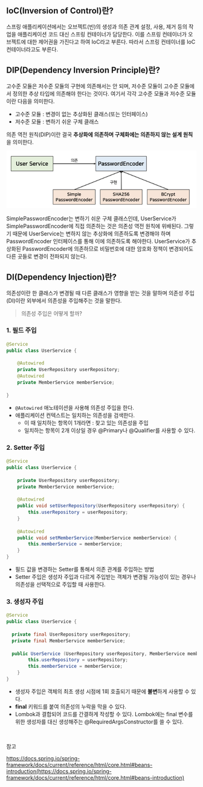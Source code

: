 ## IoC(Inversion of Control)란?

스프링 애플리케이션에서는 오브젝트(빈)의 생성과 의존 관계 설정, 사용, 제거 등의 작업을 애플리케이션 코드 대신 스프링 컨테이너가 담당한다. 이를 스프링 컨테이너가 오브젝트에 대한 제어권을 가진다고 하여 IoC라고 부른다. 따라서 스프링 컨테이너를 IoC 컨테이너라고도 부른다.

## DIP(Dependency Inversion Principle)란?

고수준 모듈은 저수준 모듈의 구현에 의존해서는 안 되며, 저수준 모듈이 고수준 모듈에서 정의한 추상 타입에 의존해야 한다는 것이다. 여기서 각각 고수준 모듈과 저수준 모듈이란 다음을 의미한다.

- 고수준 모듈 : 변경이 없는 추상화된 클래스(또는 인터페이스)
- 저수준 모듈 : 변하기 쉬운 구체 클래스

의존 역전 원칙(DIP)이란 결국 **추상화에 의존하며 구체화에는 의존하지 않는 설계 원칙**을 의미한다.

![img](https://github.com/dilmah0203/TIL/blob/main/Image/DIP.png)

SimplePasswordEncoder는 변하기 쉬운 구체 클래스인데, UserService가 SimplePasswordEncoder에 직접 의존하는 것은 의존성 역전 원칙에 위배된다. 그렇기 때문에 UserService는 변하지 않는 추상화에 의존하도록 변경해야 하며 PasswordEncoder 인터페이스를 통해 이에 의존하도록 해야한다. UserService가 추상화된 PasswordEncoder에 의존하므로 비밀번호에 대한 암호화 정책이 변경되어도 다른 곳들로 변경이 전파되지 않는다.

## DI(Dependency Injection)란?

의존성이란 한 클래스가 변경될 때 다른 클래스가 영향을 받는 것을 말하며 의존성 주입(DI)이란 외부에서 의존성을 주입해주는 것을 말한다.

> 의존성 주입은 어떻게 할까?

### 1. 필드 주입

```java
@Service
public class UserService {

    @Autowired
    private UserRepository userRepository;
    @Autowired
    private MemberService memberService;

}
```

- `@Autowired` 애노테이션을 사용해 의존성 주입을 한다.
- 애플리케이션 컨텍스트는 일치하는 의존성을 검색한다.
  - 이 때 일치하는 항목이 1개라면 : 찾고 있는 의존성을 주입
  - 일치하는 항목이 2개 이상일 경우 @Primary나 @Qualifier를 사용할 수 있다.

### 2. Setter 주입

```java
@Service
public class UserService {

    private UserRepository userRepository;
    private MemberService memberService;

    @Autowired
    public void setUserRepository(UserRepository userRepository) {
        this.userRepository = userRepository;
    }

    @Autowired
    public void setMemberService(MemberService memberService) {
        this.memberService = memberService;
    }
}
```

- 필드 값을 변경하는 Setter를 통해서 의존 관계를 주입하는 방법
- Setter 주입은 생성자 주입과 다르게 주입받는 객체가 변경될 가능성이 있는 경우나 의존성을 선택적으로 주입할 때 사용한다.

### 3. 생성자 주입

```java
@Service
public class UserService {

  private final UserRepository userRepository;
  private final MemberService memberService;

  public UserService (UserRepository userRepository, MemberService memberService) {
        this.userRepository = userRepository;
        this.memberService = memberService;
    }
}
```

- 생성자 주입은 객체의 최초 생성 시점에 1회 호출되기 때문에 **불변**하게 사용할 수 있다.
- **final** 키워드를 붙여 의존성의 누락을 막을 수 있다.
- Lombok과 결합되어 코드를 간결하게 작성할 수 있다. Lombok에는 final 변수를 위한 생성자를 대신 생성해주는 @RequiredArgsConstructor를 쓸 수 있다.

<br>

참고

https://docs.spring.io/spring-framework/docs/current/reference/html/core.html#beans-introduction(https://docs.spring.io/spring-framework/docs/current/reference/html/core.html#beans-introduction)


